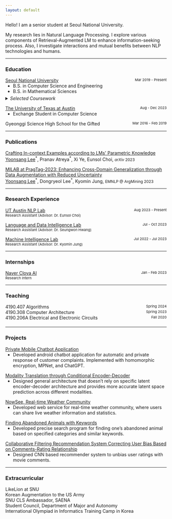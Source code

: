 ```yaml
---
layout: default
---
```


Hello! I am a senior student at Seoul National University. 

My research lies in Natural Language Processing. I explore various components of Retrieval-Augmented LM to enhance information-seeking process. Also, I investigate interactions and mutual benefits between NLP technologies and humans. 

<hr>

### Education

<p style="margin:0">
<div style="display:flex; justify-content:space-between">
    <a href="https://snu.ac.kr/">Seoul National University</a>
    <span style="font-size:11px"> Mar 2019 - Present</span>
  </div>

  <ul style="margin:0">
    <li>B.S. in Computer Science and Engineering</li>
    <li>B.S. in Mathematical Sciences</li>
  </ul>
<li style="list-style-type: none; margin-top: 5px">
    <details closed>
		<summary><em>Selected Coursework</em></summary>
    <span style="font-size:11.5px">Natural Language Processing, Information Retrieval and Web Search, Human-Computer Interaction, ML for Visual Understanding, Statistical Computing, Creative Integrated Design</span>
    </details></li>
</p>

<p style="margin:0">
  <div style="display:flex; justify-content:space-between">
    <a href="https://www.utexas.edu">The University of Texas at Austin</a>
    <span style="font-size:11px">Aug - Dec 2023</span>
  </div>

  <ul style="margin:0">
    <li>Exchange Student in Computer Science</li>
  </ul>
</p>

<p style="margin:0">
  <div style="display:flex; justify-content:space-between">
    Gyeonggi Science High School for the Gifted
    <span style="font-size:11px">Mar 2016 - Feb 2019</span>
  </div>
</p> 
<hr>

### Publications

<p style="margin-top:0">
  <a href="https://arxiv.org/abs/2311.09579">Crafting In-context Examples according to LMs' Parametric Knowledge</a>
  <u>Yoonsang Lee</u><sup>*</sup>, Pranav Atreya<sup>*</sup>, Xi Ye, Eunsol Choi, <span style="font-size:12px"><em>arXiv</em> 2023</span><br>
  <!-- <img src="/assets/img/png" style="border: 1px solid #555; margin-top: 14px;" /> -->
</p>

<p style="margin-top:0">
  <a href="https://aclanthology.org/2023.argmining-1.24/">MILAB at PragTag-2023: Enhancing Cross-Domain Generalization through Data Augmentation with Reduced Uncertainty</a> <br>
  <u>Yoonsang Lee</u><sup>*</sup>, Dongryeol Lee<sup>*</sup>, Kyomin Jung, <span style="font-size:12px">EMNLP @ ArgMining 2023 </span><br>
  <!-- <img src="/assets/img/png" style="border: 1px solid #555; margin-top: 14px;" /> -->
</p>
<hr>

### Research Experience

<p style="margin:0">
<div style="display:flex; justify-content:space-between">
    <span>
      <a href="https://www.nlp.utexas.edu/">UT Austin NLP Lab</a>
      <!-- <span style="font-size:11px">Advisor: Dr. Eunsol Choi</span> -->
    </span>
    <span style="font-size:11px"> Aug 2023 - Present</span>
  </div>
  <span style="font-size:11px">Research Assistant (Advisor: Dr. Eunsol Choi)</span>
  <!-- <ul style="margin:0">
  </ul> -->
</p>

<p style="margin:0">
<div style="display:flex; justify-content:space-between">
  <span>
    <a href="https://ldilab-snu.notion.site/ldilab-snu/Home-47ac59b6129f4dfb9d0f5603c317acda">Language and Data Intelligence Lab</a>
    <!-- <span style="font-size:11px">Advisor: Dr. Seungwon Hwang</span> -->
  </span>
    <span style="font-size:11px"> Jul - Oct 2023</span>
  </div>
  <span style="font-size:11px">Research Assistant (Advisor: Dr. Seungwon Hwang)</span>
  <!-- <ul style="margin:0">
  </ul> -->
</p>

<p style="margin:0">
<div style="display:flex; justify-content:space-between">
<span>
    <a href="http://milab.snu.ac.kr">Machine Intelligence Lab</a>
    <!-- <span style="font-size:11px">Advisor: Dr. Kyomin Jung</span> -->
    </span>
    <span style="font-size:11px"> Jul 2022 - Jul 2023</span>
  </div>
  <span style="font-size:11px">Research Assistant (Advisor: Dr. Kyomin Jung)</span>
</p>
<hr>

### Internships

<p style="margin:0">
<div style="display:flex; justify-content:space-between">
    <a href="https://naver-career.gitbook.io/kr/service/clova/naver-ai-lab">Naver Clova AI</a>
    <span style="font-size:11px"> Jan - Feb 2023</span>
  </div>
  <span style="font-size:11px">Research Intern</span>
</p>
<hr>

### Teaching

<div style="display:flex; justify-content:space-between;">
    4190.407 Algorithms
    <span style="font-size:11px"> Spring 2024</span>
</div>
<div style="display:flex; justify-content:space-between;">
    4190.308 Computer Architecture
    <span style="font-size:11px"> Spring 2023</span>
</div>
<div style="display:flex; justify-content:space-between; margin-bottom:20px">
    4190.206A Electrical and Electronic Circuits
    <span style="font-size:11px"> Fall 2020</span>
</div>
<hr>

<!-- ### Honors and Awards

SNU Semicon Scholarship <br> Merit-Based Scholarship <br> Silver, Korea Olympiad in Informatics <br> 4th Place, 2019 Selected Topic Seminar 2 Presentation <br> Army Commendation Medal
<hr> -->

<!-- ### Selected Coursework

<span style="font-size:12px">Natural Language Processing, Information Retrieval and Web Search, Human-Computer Interaction, ML for Visual Understanding, Statistical Computing, Creative Integrated Design</span>
<hr> -->

### Projects
<p style="margin:0">
<div style="display:flex; justify-content:space-between">
<a href="./chatbot">Private Mobile Chatbot Application</a> 
<!-- <span style="font-size:11px">Spring 2023</span> -->
  </div>
  <ul style="margin:0">
    <li>Developed android chatbot application for automatic and private response of customer complaints. Implemented with homomorphic encryption, MPNet, and ChatGPT.</li>
  </ul>
</p>

<p style="margin:0">
<div style="display:flex; justify-content:space-between">
<a href="/assets/pdf/modalityTT.pdf">Modality Translation through Conditional Encoder-Decoder</a> 
<!-- <span style="font-size:11px">Spring 2023</span> -->
  </div>
  <ul style="margin:0">
    <li>Designed general architecture that doesn’t rely on specific latent encoder-decoder architecture and provides more accurate latent space prediction across different modalities.</li>
  </ul>
</p>

<p style="margin:0">
<div style="display:flex; justify-content:space-between">
<a href="./nowsee">NowSee, Real-time Weather Community</a>
<!-- <span style="font-size:11px">Fall 2022</span> -->
  </div>

  <ul style="margin:0">
    <li>Developed web service for real-time weather community, where users can share live weather information and statistics.</li>
  </ul>

</p>

<!-- <p style="margin:0">
<div style="display:flex; justify-content:space-between">
<b>Haemong Dogam</b> <span style="font-size:11px">Summer 2022</span>
  </div>

  <ul style="margin:0">
    <li>Developed web service for interpreting and recording dreams.</li>
  </ul>
</p> -->

<p style="margin:0">
<div style="display:flex; justify-content:space-between">
<a href="https://www.ebs.co.kr/tv/show?prodId=131075&lectId=20131843">Finding Abandoned Animals with Keywords</a> 
 <!-- <span style="font-size:11px">Summer 2019</span> -->
  </div>
  <ul style="margin:0">
    <li>Developed precise search program for finding one’s abandoned animal based on specified categories and similar keywords. </li>
  </ul>

</p>

<p style="margin:0">
<div style="display:flex; justify-content:space-between">
<a href="/assets/pdf/collaborativeFR.pdf">Collaborative Filtering Recommendation System Correcting User Bias Based on Comments-Rating Relationship</a> 
<!-- <span style="font-size:11px">Spring 2018</span> -->
  </div>
  <ul style="margin:0">
    <li>Designed CNN based recommender system to unbias user ratings with movie comments. </li>
  </ul>
</p>
<hr>

### Extracurricular
LikeLion at SNU <br> Korean Augmentation to the US Army <br> SNU CLS Ambassador, SAENA <br> Student Council, Department of Major and Autonomy <br> International Olympiad in Informatics Training Camp in Korea


<!-- ### Small image

![Octocat](https://github.githubassets.com/images/icons/emoji/octocat.png)

### Large image

![Branching](https://guides.github.com/activities/hello-world/branching.png) -->
